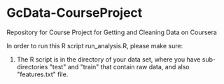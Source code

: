 GcData-CourseProject
====================

Repository for Course Project for Getting and Cleaning Data on Coursera

In order to run this R script run_analysis.R, please make sure:

1. The R script is in the directory of your data set, where you have sub-directories "test" and "train" that contain raw data, and also "features.txt" file.
